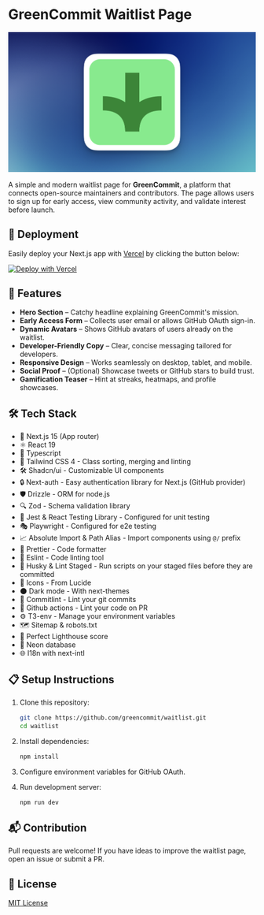 # GreenCommit Waitlist Page

<a href="https://greencommit-kappa.vercel.app/en">
<img src="/public/opengraph-image.png" alt="thumbnail">
</a>

A simple and modern waitlist page for **GreenCommit**, a platform that connects open-source maintainers and contributors. The page allows users to sign up for early access, view community activity, and validate interest before launch.

## 🚀 Deployment

Easily deploy your Next.js app with <a href="https://vercel.com/">Vercel</a> by clicking the button below:

[![Deploy with Vercel](https://vercel.com/button)](https://vercel.com/new/clone?repository-url=https://github.com/greencommit/waitlist)

## 🚀 Features

- **Hero Section** – Catchy headline explaining GreenCommit's mission.
- **Early Access Form** – Collects user email or allows GitHub OAuth sign-in.
- **Dynamic Avatars** – Shows GitHub avatars of users already on the waitlist.
- **Developer-Friendly Copy** – Clear, concise messaging tailored for developers.
- **Responsive Design** – Works seamlessly on desktop, tablet, and mobile.
- **Social Proof** – (Optional) Showcase tweets or GitHub stars to build trust.
- **Gamification Teaser** – Hint at streaks, heatmaps, and profile showcases.

## 🛠 Tech Stack

- 🚀 Next.js 15 (App router)
- ⚛️ React 19
- 📘 Typescript
- 🎨 Tailwind CSS 4 - Class sorting, merging and linting
- 🛠️ Shadcn/ui - Customizable UI components
- 🔒 Next-auth - Easy authentication library for Next.js (GitHub provider)
- 🛡️ Drizzle - ORM for node.js
- 🔍 Zod - Schema validation library
- 🧪 Jest & React Testing Library - Configured for unit testing
- 🎭 Playwright - Configured for e2e testing
- 📈 Absolute Import & Path Alias - Import components using `@/` prefix
- 💅 Prettier - Code formatter
- 🧹 Eslint - Code linting tool
- 🐶 Husky & Lint Staged - Run scripts on your staged files before they are committed
- 🔹 Icons - From Lucide
- 🌑 Dark mode - With next-themes
- 📝 Commitlint - Lint your git commits
- 🤖 Github actions - Lint your code on PR
- ⚙️ T3-env - Manage your environment variables
- 🗺️ Sitemap & robots.txt
- 💯 Perfect Lighthouse score
- 💾 Neon database
- 🌐 I18n with next-intl

## 📋 Setup Instructions

1. Clone this repository:
   ```bash
   git clone https://github.com/greencommit/waitlist.git
   cd waitlist
   ```
2. Install dependencies:
   ```bash
   npm install
   ```
3. Configure environment variables for GitHub OAuth.

4. Run development server:
   ```bash
   npm run dev
   ```

## 📬 Contribution

Pull requests are welcome! If you have ideas to improve the waitlist page, open an issue or submit a PR.

## 📄 License

<a href="/LICENSE.md">MIT License</a>
